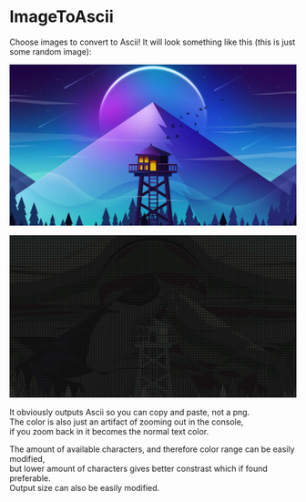# ImageToAscii

Choose images to convert to Ascii! It will look something like this (this is just some random image):  

![alt text](https://github.com/EduardR02/ImageToAscii/blob/main/some_random_image.jpg?raw=true)  
  

![alt text](https://github.com/EduardR02/ImageToAscii/blob/main/some_random_image_output.PNG?raw=true)
  
It obviously outputs Ascii so you can copy and paste, not a png.  
The color is also just an artifact of zooming out in the console,  
if you zoom back in it becomes the normal text color.  
  
The amount of available characters, and therefore color range can be easily modified,  
but lower amount of characters gives better constrast which if found preferable.  
Output size can also be easily modified.


